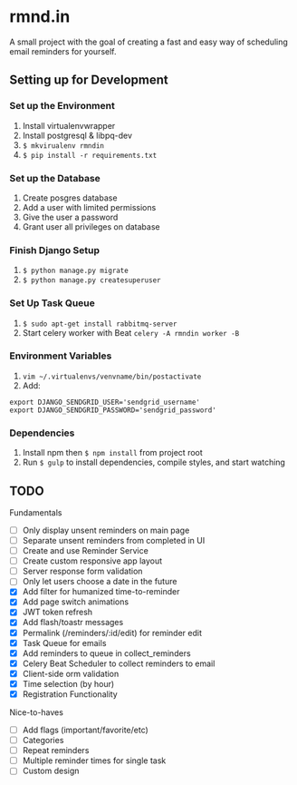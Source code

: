 # rmnd.in
A small project with the goal of creating a fast and easy way of scheduling email reminders for yourself.

## Setting up for Development

### Set up the Environment
1. Install virtualenvwrapper
1. Install postgresql & libpq-dev
1. `$ mkvirualenv rmndin`
1. `$ pip install -r requirements.txt`

### Set up the Database
1. Create posgres database
1. Add a user with limited permissions
1. Give the user a password
1. Grant user all privileges on database

### Finish Django Setup
1. `$ python manage.py migrate`
1. `$ python manage.py createsuperuser`

### Set Up Task Queue
1. `$ sudo apt-get install rabbitmq-server`
1. Start celery worker with Beat `celery -A rmndin worker -B`

### Environment Variables
1. `vim ~/.virtualenvs/venvname/bin/postactivate`
1. Add:

```
export DJANGO_SENDGRID_USER='sendgrid_username'
export DJANGO_SENDGRID_PASSWORD='sendgrid_password'
```

### Dependencies
1. Install npm then `$ npm install` from project root
1. Run `$ gulp` to install dependencies, compile styles, and start watching

## TODO
Fundamentals
- [ ] Only display unsent reminders on main page
- [ ] Separate unsent reminders from completed in UI
- [ ] Create and use Reminder Service
- [ ] Create custom responsive app layout
- [ ] Server response form validation
- [ ] Only let users choose a date in the future
- [x] Add filter for humanized time-to-reminder
- [x] Add page switch animations
- [x] JWT token refresh
- [x] Add flash/toastr messages
- [x] Permalink (/reminders/:id/edit) for reminder edit
- [x] Task Queue for emails 
- [x] Add reminders to queue in collect_reminders
- [x] Celery Beat Scheduler to collect reminders to email 
- [x] Client-side orm validation
- [x] Time selection (by hour)
- [x] Registration Functionality

Nice-to-haves
- [ ] Add flags (important/favorite/etc)
- [ ] Categories
- [ ] Repeat reminders
- [ ] Multiple reminder times for single task
- [ ] Custom design
